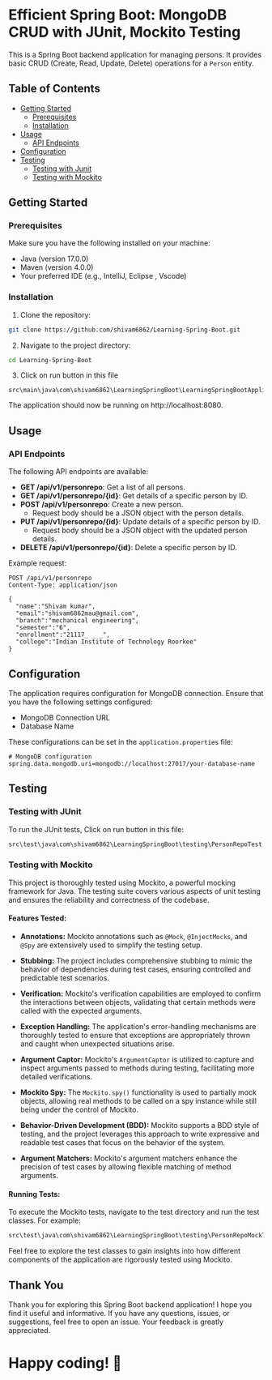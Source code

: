 # Efficient Spring Boot: MongoDB CRUD with JUnit, Mockito Testing

This is a Spring Boot backend application for managing persons. It provides basic CRUD (Create, Read, Update, Delete) operations for a `Person` entity.

## Table of Contents

- [Getting Started](#getting-started)
  - [Prerequisites](#prerequisites)
  - [Installation](#installation)
- [Usage](#usage)
  - [API Endpoints](#api-endpoints)
- [Configuration](#configuration)
- [Testing](#testing)
  - [Testing with Junit](#testing-with-junit)
  - [Testing with Mockito](#testing-with-mockito)

## Getting Started

### Prerequisites

Make sure you have the following installed on your machine:

- Java (version 17.0.0)
- Maven (version 4.0.0)
- Your preferred IDE (e.g., IntelliJ, Eclipse , Vscode)

### Installation

1. Clone the repository:

```bash
git clone https://github.com/shivam6862/Learning-Spring-Boot.git
```

2. Navigate to the project directory:

```bash
cd Learning-Spring-Boot
```

3. Click on run button in this file

```
src\main\java\com\shivam6862\LearningSpringBoot\LearningSpringBootApplication.java
```

The application should now be running on http://localhost:8080.

## Usage

### API Endpoints

The following API endpoints are available:

- **GET /api/v1/personrepo**: Get a list of all persons.
- **GET /api/v1/personrepo/{id}**: Get details of a specific person by ID.
- **POST /api/v1/personrepo**: Create a new person.
  - Request body should be a JSON object with the person details.
- **PUT /api/v1/personrepo/{id}**: Update details of a specific person by ID.
  - Request body should be a JSON object with the updated person details.
- **DELETE /api/v1/personrepo/{id}**: Delete a specific person by ID.

Example request:

```http
POST /api/v1/personrepo
Content-Type: application/json

{
  "name":"Shivam kumar",
  "email":"shivam6862mau@gmail.com",
  "branch":"mechanical engineering",
  "semester":"6",
  "enrollment":"21117_ _ _",
  "college":"Indian Institute of Technology Roorkee"
}
```

## Configuration

The application requires configuration for MongoDB connection. Ensure that you have the following settings configured:

- MongoDB Connection URL
- Database Name

These configurations can be set in the `application.properties` file:

```properties
# MongoDB configuration
spring.data.mongodb.uri=mongodb://localhost:27017/your-database-name
```

## Testing

### Testing with JUnit

To run the JUnit tests, Click on run button in this file:

```bash
src\test\java\com\shivam6862\LearningSpringBoot\testing\PersonRepoTest.java
```

### Testing with Mockito

This project is thoroughly tested using Mockito, a powerful mocking framework for Java. The testing suite covers various aspects of unit testing and ensures the reliability and correctness of the codebase.

#### Features Tested:

- **Annotations:** Mockito annotations such as `@Mock`, `@InjectMocks`, and `@Spy` are extensively used to simplify the testing setup.

- **Stubbing:** The project includes comprehensive stubbing to mimic the behavior of dependencies during test cases, ensuring controlled and predictable test scenarios.

- **Verification:** Mockito's verification capabilities are employed to confirm the interactions between objects, validating that certain methods were called with the expected arguments.

- **Exception Handling:** The application's error-handling mechanisms are thoroughly tested to ensure that exceptions are appropriately thrown and caught when unexpected situations arise.

- **Argument Captor:** Mockito's `ArgumentCaptor` is utilized to capture and inspect arguments passed to methods during testing, facilitating more detailed verifications.

- **Mockito Spy:** The `Mockito.spy()` functionality is used to partially mock objects, allowing real methods to be called on a spy instance while still being under the control of Mockito.

- **Behavior-Driven Development (BDD):** Mockito supports a BDD style of testing, and the project leverages this approach to write expressive and readable test cases that focus on the behavior of the system.

- **Argument Matchers:** Mockito's argument matchers enhance the precision of test cases by allowing flexible matching of method arguments.

#### Running Tests:

To execute the Mockito tests, navigate to the test directory and run the test classes. For example:

```bash
src\test\java\com\shivam6862\LearningSpringBoot\testing\PersonRepoMockTest.java
```

Feel free to explore the test classes to gain insights into how different components of the application are rigorously tested using Mockito.

## Thank You

Thank you for exploring this Spring Boot backend application! I hope you find it useful and informative. If you have any questions, issues, or suggestions, feel free to open an issue. Your feedback is greatly appreciated.

# **Happy coding! 🚀**
